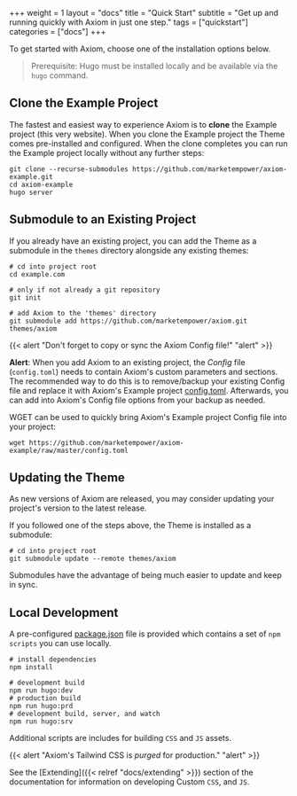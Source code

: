 +++
weight = 1
layout = "docs"
title = "Quick Start"
subtitle = "Get up and running quickly with Axiom in just one step."
tags = ["quickstart"]
categories = ["docs"]
+++

To get started with Axiom, choose one of the installation options below.

> Prerequisite: Hugo must be installed locally and be available via the `hugo` command.

## Clone the Example Project

The fastest and easiest way to experience Axiom is to __clone__ the Example project (this very website). When you clone the Example project the Theme comes pre-installed and configured. When the clone completes you can run the Example project locally without any further steps:

```shell
git clone --recurse-submodules https://github.com/marketempower/axiom-example.git
cd axiom-example
hugo server
```

## Submodule to an Existing Project

If you already have an existing project, you can add the Theme as a submodule in the `themes` directory alongside any existing themes:

```shell
# cd into project root
cd example.com

# only if not already a git repository
git init

# add Axiom to the 'themes' directory
git submodule add https://github.com/marketempower/axiom.git themes/axiom
```

{{< alert "Don't forget to copy or sync the Axiom Config file!" "alert" >}}

__Alert__: When you add Axiom to an existing project, the _Config_ file (`config.toml`) needs to contain Axiom's custom parameters and sections. The recommended way to do this is to remove/backup your existing Config file and replace it with Axiom's Example project [config.toml](https://github.com/marketempower/axiom-example/blob/master/config.toml). Afterwards, you can add into Axiom's Config file options from your backup as needed.

WGET can be used to quickly bring Axiom's Example project Config file into your project:

```shell
wget https://github.com/marketempower/axiom-example/raw/master/config.toml
```

## Updating the Theme

As new versions of Axiom are released, you may consider updating your project's version to the latest release.

If you followed one of the steps above, the Theme is installed as a submodule:

```shell
# cd into project root
git submodule update --remote themes/axiom
```

Submodules have the advantage of being much easier to update and keep in sync.

## Local Development

A pre-configured [package.json](https://github.com/marketempower/axiom-example/blob/master/package.json) file is provided which contains a set of `npm scripts` you can use locally.

```shell
# install dependencies
npm install

# development build
npm run hugo:dev
# production build
npm run hugo:prd
# development build, server, and watch
npm run hugo:srv
```

Additional scripts are includes for building `CSS` and `JS` assets.

{{< alert "Axiom's Tailwind CSS is *purged* for production." "alert" >}}

See the [Extending]({{< relref "docs/extending" >}}) section of the documentation for information on developing Custom `CSS`, and `JS`.
